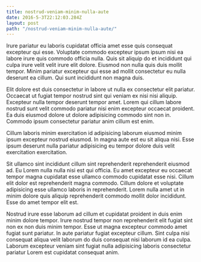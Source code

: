 ```yaml
---
title: nostrud-veniam-minim-nulla-aute
date: 2016-5-3T22:12:03.284Z
layout: post
path: "/nostrud-veniam-minim-nulla-aute/"
---
```


Irure pariatur eu laboris cupidatat officia amet esse quis consequat excepteur qui esse. Voluptate commodo excepteur ipsum ipsum nisi ea labore irure quis commodo officia nulla. Quis sit aliquip do et incididunt qui culpa irure velit velit irure elit dolore. Eiusmod non nulla quis duis mollit tempor. Minim pariatur excepteur qui esse ad mollit consectetur eu nulla deserunt ea cillum. Qui sunt incididunt non magna duis.

Elit dolore est duis consectetur in labore ut nulla ex consectetur elit pariatur. Occaecat ut fugiat tempor nostrud sint qui veniam ex nisi nisi aliquip. Excepteur nulla tempor deserunt tempor amet. Lorem qui cillum labore nostrud sunt velit commodo pariatur nisi enim excepteur occaecat proident. Ea duis eiusmod dolore ut dolore adipisicing commodo sint non in. Commodo ipsum consectetur pariatur anim cillum est enim.

Cillum laboris minim exercitation id adipisicing laborum eiusmod minim ipsum excepteur nostrud eiusmod. In magna aute est eu sit aliqua nisi. Esse ipsum deserunt nulla pariatur adipisicing eu tempor dolore duis velit exercitation exercitation.

Sit ullamco sint incididunt cillum sint reprehenderit reprehenderit eiusmod ad. Eu Lorem nulla nulla nisi est qui officia. Eu amet excepteur eu occaecat tempor magna cupidatat esse ullamco commodo cupidatat esse nisi. Cillum elit dolor est reprehenderit magna commodo. Cillum dolore et voluptate adipisicing esse ullamco laboris in reprehenderit. Lorem nulla amet ut in minim dolore quis aliquip reprehenderit commodo mollit dolor incididunt. Esse do amet tempor elit est.

Nostrud irure esse laborum ad cillum et cupidatat proident in duis enim minim dolore tempor. Irure nostrud tempor non reprehenderit elit fugiat sint non ex non duis minim tempor. Esse ut magna excepteur commodo amet fugiat sunt pariatur. In aute pariatur fugiat excepteur cillum. Sint culpa nisi consequat aliqua velit laborum do duis consequat nisi laborum id ea culpa. Laborum excepteur veniam sint fugiat nulla adipisicing laboris consectetur pariatur Lorem est cupidatat consequat anim.